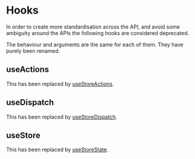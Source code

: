 # Hooks

In order to create more standardisation across the API, and avoid some ambiguity around the APIs the following hooks are considered deprecated.

The behaviour and arguments are the same for each of them. They have purely been renamed.

## useActions

This has been replaced by [useStoreActions](/docs/api/use-store-actions).

## useDispatch

This has been replaced by [useStoreDispatch](/docs/api/use-store-dispatch).

## useStore

This has been replaced by [useStoreState](/docs/api/use-store-state).